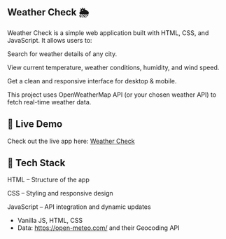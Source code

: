 ## Weather Check 🌦️

Weather Check is a simple web application built with HTML, CSS, and JavaScript.
It allows users to:

Search for weather details of any city.

View current temperature, weather conditions, humidity, and wind speed.

Get a clean and responsive interface for desktop & mobile.

This project uses OpenWeatherMap API (or your chosen weather API) to fetch real-time weather data.
## 🔗 Live Demo  
Check out the live app here: [Weather Check](https://68cc3750234d1cd30417b9ef--frolicking-lebkuchen-a79a4f.netlify.app/)


## 🚀 Tech Stack

HTML – Structure of the app

CSS – Styling and responsive design

JavaScript – API integration and dynamic updates

- Vanilla JS, HTML, CSS
- Data: https://open-meteo.com/ and their Geocoding API


